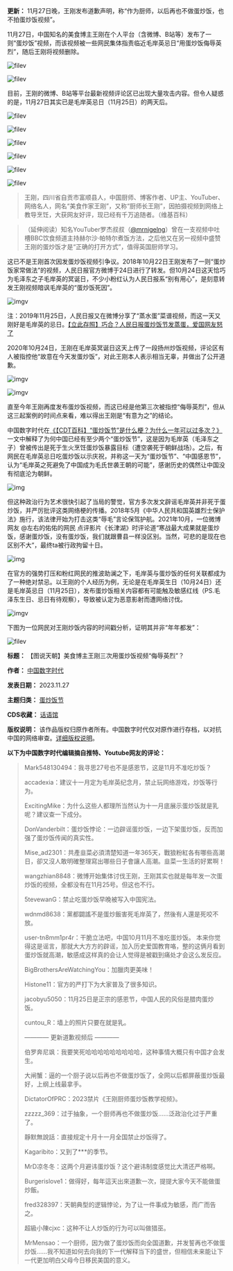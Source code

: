 **更新：** 11月27日晚，王刚发布道歉声明，称“作为厨师，以后再也不做蛋炒饭，也不拍蛋炒饭视频”。



11月27日，中国知名的美食博主王刚在个人平台（含微博、B站等）发布了一则“蛋炒饭”视频，而该视频被一些网民集体指责临近毛岸英忌日“用蛋炒饭侮辱英烈”，随后王刚将视频删除。


![filev](https://chinadigitaltimes.net/chinese/files/2023/11/image-1701095015437.png)  

![filev](https://chinadigitaltimes.net/chinese/files/2023/11/image-1701095064701.png)


目前，王刚的微博、B站等平台最新视频评论区已出现大量攻击内容。但令人疑惑的是，11月27日其实已是毛岸英忌日（11月25日）的两天后。


![filev](https://chinadigitaltimes.net/chinese/files/2023/11/image-1701095202938.png)  

![filev](https://chinadigitaltimes.net/chinese/files/2023/11/image-1701095234005.png)  

![filev](https://chinadigitaltimes.net/chinese/files/2023/11/image-1701095255920.png)


![filev](https://chinadigitaltimes.net/chinese/files/2023/11/image-1701095318719.png)  

![filev](https://chinadigitaltimes.net/chinese/files/2023/11/image-1701095383057.png)  

![filev](https://chinadigitaltimes.net/chinese/files/2023/11/image-1701095356708.png)



> 
> 王刚，四川省自贡市富顺县人，中国厨师、博客作者、UP主、YouTuber、网络名人，网名“美食作家王刚”，又称“厨师长王刚”，因拍摄视频到网络上教导烹饪，大获网友好评，现已经有千万追随者。（维基百科）
> 
> 
> 




> 
> （延伸阅读）知名YouTuber罗杰叔叔（[@mrnigelng](https://youtu.be/5M_Z0ARqol8?si=sqJwCpjQEIb5UB9Y "@mrnigelng")）曾在一支视频中吐槽BBC饮食频道主持赫尔沙·帕特尔煮饭方法，之后他又在另一视频中盛赞王刚的蛋炒饭才是“正确的打开方式”，值得英国厨师学习。
> 
> 
> 


这已不是王刚首次因发蛋炒饭视频引争议。2018年10月22日王刚发布了一则“蛋炒饭家常做法”的视频，人民日报官方微博于24日进行了转发。但10月24日这天恰巧为毛泽东之子毛岸英的冥诞日，不少小粉红认为人民日报系“别有用心”，是刻意转发王刚视频暗讽毛岸英的“蛋炒饭死因”。


![imgv](https://chinadigitaltimes.net/chinese/files/2019/11/0080fkP2ly1g9bakc8qmrj30k0168gwo.jpg)


注：2019年11月25日，人民日报又在微博分享了“蒸水蛋”菜谱视频，而这一天又刚好是毛岸英的忌日。[【立此存照】巧合？人民日报蛋炒饭节发蒸蛋，爱国网友怒了](https://chinadigitaltimes.net/chinese/622916.html "【立此存照】巧合？人民日报蛋炒饭节发蒸蛋，爱国网友怒了")


2020年10月24日，王刚在毛岸英冥诞日这天上传了一段扬州炒饭视频，评论区有人被指控他“故意在今天发蛋炒饭”，对此王刚本人表示相当无辜，并做出了公开道歉。


![imgv](https://chinadigitaltimes.net/chinese/files/2020/10/post-658626-5f9665e185f2e.)  

![imgv](https://chinadigitaltimes.net/chinese/files/2020/10/post-658626-5f9665e1a75d9.)


直至今年王刚再度发布蛋炒饭视频，而这已经是他第三次被指控“侮辱英烈”，但从这三起案例的时间点来看，难以得出王刚是“有意为之”的结论。



中国数字时代在[《【CDT百科】“蛋炒饭节”是什么梗？为什么一年可以过多次？》](https://chinadigitaltimes.net/chinese/701959.html "《【CDT百科】“蛋炒饭节”是什么梗？为什么一年可以过多次？》")一文中解释了为何中国已经有至少两个“蛋炒饭节”，这是因为毛岸英（毛泽东之子）曾被传出是死于生火烹饪蛋炒饭暴露目标（遭空袭死于朝鲜战场）。之后，有网民在毛岸英忌日吃蛋炒饭以示庆祝，并称这一天为“蛋炒饭节”、“中国感恩节”，认为“毛岸英之死避免了中国成为毛氏世袭王朝的可能”，感谢历史的偶然让中国没有彻底沦为朝鲜。


![img](https://chinadigitaltimes.net/chinese/files/2023/11/%E4%B8%AD%E5%9B%BD%E6%84%9F%E6%81%A9%E8%8A%82.jpeg)


但这种政治行为艺术很快引起了当局的警觉，官方多次发文辟谣毛岸英并非死于蛋炒饭，并严厉批评这类网络梗的传播。2018年5月《中华人民共和国英雄烈士保护法》施行，该法律开始为打击这类“辱毛”言论保驾护航。2021年10月，一位微博网友 @左右的佑佑的网民 点评影片《长津湖》时评论道“寒战最大成果就是蛋炒饭，感谢蛋炒饭，没有蛋炒饭，我们就跟曹县一样没区别。当然，可悲的是现在也区别不大”，最终ta被行政拘留十日。


![img](https://chinadigitaltimes.net/chinese/files/2021/10/post-671974-616618b660b5c.)


在官方的强势打压和粉红网民的推波助澜之下，毛岸英与蛋炒饭的任何关联都成为了一种绝对禁忌。以王刚的个人经历为例，无论是在毛岸英生日（10月24日）还是毛岸英忌日（11月25日），发布蛋炒饭相关内容都有可能触及敏感红线（PS.毛泽东生日、忌日有待观察），导致被认定为恶意影射而遭网络讨伐。


![imgv](https://chinadigitaltimes.net/chinese/files/2021/10/image-1635269528323.png)


下图为一位网民对王刚炒饭内容的时间戳分析，证明其并非“年年都发”：


![filev](https://chinadigitaltimes.net/chinese/files/2023/11/image-1701100906731.png)




**标题：** 【图说天朝】美食博主王刚三次用蛋炒饭视频“侮辱英烈”？  

**作者：** [中国数字时代](https://chinadigitaltimes.net/space/中国数字时代)  

**发表日期：** 2023.11.27  

**主题归类：** [蛋炒饭节](https://chinadigitaltimes.net/space/蛋炒饭节)  

**CDS收藏：** [话语馆](https://chinadigitaltimes.net/space/%E8%AF%9D%E8%AF%AD%E9%A6%86)  

**版权说明：** 该作品版权归原作者所有。中国数字时代仅对原作进行存档，以对抗中国的网络审查。[详细版权说明](https://chinadigitaltimes.net/chinese/copyright)。


**以下为中国数字时代编辑摘自推特、Youtube网友的评论：** 



> 
> Mark548130494：我寻思27号也不是感恩节，这是11月不准吃炒饭？
> 
> 
> accadexia：建议十一月定为毛岸英纪念月，禁止玩网络游戏，炒饭等行为。
> 
> 
> ExcitingMike：为什么这些人都理所当然认为十一月底展示蛋炒饭就是乳呢？建议查一下成分。
> 
> 
> DonVanderbilt：蛋炒饭悖论：一边辟谣蛋炒饭，一边下架蛋炒饭，反而加强了蛋炒饭传闻的真实性。
> 
> 
> Mise\_ad2301：共產韭菜必須清楚知道一年365天，戰狼粉紅各有哪些高潮日，卻又沒人敢明確整理寫出哪些日子會讓人高潮。韭菜一生活的好累啊！
> 
> 
> wangzhian8848：微博开始集体讨伐王刚，王刚其实也就是每年发一次蛋炒饭的视频，全都没有在11月25号。但这也不行。
> 
> 
> 5tevewanG：禁止吃蛋炒饭早晚被写入中国宪法。
> 
> 
> wdnmd8638：黨都闢謠不是蛋炒飯害死毛岸英了，然後有人還是死咬不放。
> 
> 
> user-tn8mm1pr4r：干脆立法吧，中国10月11月不准吃蛋炒饭。 本来你觉得这是谣言，那就大大方方的辟谣，加入历史爱国教育咯，整的这俩月看到蛋炒饭就高潮，敏感成这样真的会让人觉得是被戳到痛处才会这么发反应。
> 
> 
> BigBrothersAreWatchingYou：加臘肉更美味！
> 
> 
> Histone11：官方的严打下为大家普及了很多知识。
> 
> 
> jacobyu5050：11月25日是正宗的感恩节，中国人民的风俗是腊肉蛋炒饭。
> 
> 
> cuntou\_R：墙上的照片只要在就是乳。
> 
> 
> ———— 更新道歉视频后 ————
> 
> 
> 伯罗奔尼飒：我要笑死哈哈哈哈哈哈哈哈哈，这种事情大概只有中国才会发生。
> 
> 
> 大闸蟹：逼的一个厨子说以后再也不做蛋炒饭了，全网以后都屏蔽蛋炒饭最好，上纲上线最拿手。
> 
> 
> DictatorOfPRC：2023禁片《王刚厨师蛋炒饭教学视频》。
> 
> 
> zzzzz\_369：过于抽象，一个厨师再也不做蛋炒饭……泛政治化过于严重了。
> 
> 
> 靜默無說話：直接规定十月十一月全国禁止炒饭得了。
> 
> 
> Kagaribito：又到了\*\*\*的季节。
> 
> 
> MrD凉冬冬：这两个月避讳蛋炒饭？这个避讳制度感觉比大清还严格啊。
> 
> 
> Burgerislove1：做得好，每年這天出來道歉一次，提提大家今天不能做蛋炒飯。
> 
> 
> fred328397：天朝典型的逻辑悖论，为了让一件事成为敏感，而广而告之。
> 
> 
> 超級小陳cjxc：这种不让人炒饭的行为可以叫做猎巫。
> 
> 
> MrMensao：一个厨师，因为做了蛋炒饭而向全国道歉，并发誓再也不做蛋炒饭……我不知道如何去向我的下一代解释当下的盛世，但相信未来能让下一代更加明白父母今日移民美国的意义。
> 
> 
> 

